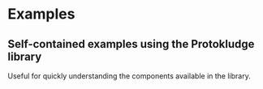 # Examples
## Self-contained examples using the Protokludge library

Useful for quickly understanding the components available in the library.